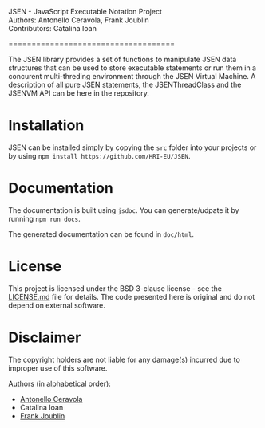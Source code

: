 JSEN - JavaScript Executable Notation Project  
Authors: Antonello Ceravola, Frank Joublin  
Contributors: Catalina Ioan  

====================================

The JSEN library provides a set of functions to manipulate JSEN data structures that can be used to store executable statements or run them in a concurent multi-threding environment through the JSEN Virtual Machine.
A description of all pure JSEN statements, the JSENThreadClass and the JSENVM API can be here in the repository.


Installation 
===================================
JSEN can be installed simply by copying the `src` folder into your projects or by using `npm install https://github.com/HRI-EU/JSEN`.

Documentation
===================================

The documentation is built using `jsdoc`. You can generate/udpate it by running `npm run docs`.

The generated documentation can be found in `doc/html`.

License
===================================

This project is licensed under the BSD 3-clause license - see the [LICENSE.md](LICENSE.md) file for details.
The code presented here is original and do not depend on external software.

Disclaimer
===================================

The copyright holders are not liable for any damage(s) incurred due to improper use of this software.

Authors (in alphabetical order):

* <a href="https://github.com/antonelloceravola">Antonello Ceravola</a>
* Catalina Ioan
* <a href="https://github.com/frankjoublin">Frank Joublin</a>
